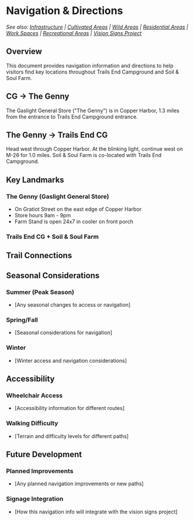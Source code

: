 # Navigation & Directions

*See also: [Infrastructure](infrastructure.md) | [Cultivated Areas](cultivated_areas.md) | [Wild Areas](wild_areas.md) | [Residential Areas](residential_areas.md) | [Work Spaces](work_spaces.md) | [Recreational Areas](recreational_areas.md) | [Vision Signs Project](../vision_signs/README.md)*

## Overview

This document provides navigation information and directions to help visitors find key locations throughout Trails End Campground and Soil & Soul Farm.

## CG -> The Genny

The Gaslight General Store ("The Genny") is in Copper Harbor, 1.3 miles from the entrance to Trails End Campground entrance.

## The Genny -> Trails End CG

Head west through Copper Harbor.  At the blinking light, continue west on M-26 for 1.0 miles.  Soil & Soul Farm is co-located with Trails End Campground.

## Key Landmarks

### The Genny (Gaslight General Store)

- On Gratiot Street on the east edge of Copper Harbor
- Store hours 9am - 9pm
- Farm Stand is open 24x7 in cooler on front porch

### Trails End CG + Soil & Soul Farm

## Trail Connections

## Seasonal Considerations

### Summer (Peak Season)

- [Any seasonal changes to access or navigation]

### Spring/Fall

- [Seasonal considerations for navigation]

### Winter

- [Winter access and navigation considerations]

## Accessibility

### Wheelchair Access

- [Accessibility information for different routes]

### Walking Difficulty

- [Terrain and difficulty levels for different paths]

## Future Development

### Planned Improvements

- [Any planned navigation improvements or new paths]

### Signage Integration

- [How this navigation info will integrate with the vision signs project]
